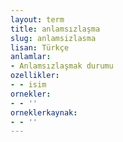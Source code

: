 ```yaml
---
layout: term
title: anlamsızlaşma
slug: anlamsizlasma
lisan: Türkçe
anlamlar:
- Anlamsızlaşmak durumu
ozellikler:
- - isim
ornekler:
- - ''
orneklerkaynak:
- - ''
---
```


